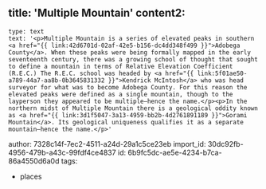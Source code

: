 title: 'Multiple Mountain'
content2:
  -
    type: text
    text: '<p>Multiple Mountain is a series of elevated peaks in southern <a href="{{ link:42d6701d-02af-42e5-b156-dc4dd348f499 }}">Adobega County</a>. When these peaks were being formally mapped in the early seventeenth century, there was a growing school of thought that sought to define a mountain in terms of Relative Elevation Coefficient (R.E.C.) The R.E.C. school was headed by <a href="{{ link:5f01ae50-a789-44a7-aa8b-0b3645831332 }}">Kendrick McIntosh</a> who was head surveyor for what was to become Adobega County. For this reason the elevated peaks were defined as a single mountain, though to the layperson they appeared to be multiple—hence the name.</p><p>In the northern midst of Multiple Mountain there is a geological oddity known as <a href="{{ link:3d1f5047-3a13-4959-bb2b-4d2761891189 }}">Gorami Mountain</a>. Its geological uniqueness qualifies it as a separate mountain—hence the name.</p>'
author: 7328c14f-7ec2-4511-a24d-29a1c5ce23eb
import_id: 30dc92fb-4956-479b-a43c-99fdf4ce4837
id: 6b9fc5dc-ae5e-4234-b7ca-86a4550d6a0d
tags:
  - places
